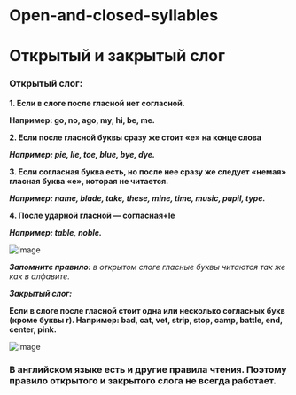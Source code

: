# Open-and-closed-syllables
# Открытый и закрытый слог

### Открытый слог:

**1. Если в слоге после гласной нет согласной.**

**Например: go, no, ago, my, hi, be, me.**

**2. Если после гласной буквы сразу же стоит «е» на конце слова**

***Например: pie, lie, toe, blue, bye, dye.***

**3. Если согласная буква есть, но после нее сразу же следует «немая» гласная буква «е», которая не читается.**

***Например: name, blade, take, these, mine, time, music, pupil, type.***

**4. После ударной гласной — согласная+le**

***Например: table, noble.***

![image](https://github.com/user-attachments/assets/cae7ed54-d9bf-4393-907c-55332ad63fc2)

***Запомните правило:*** 
*в открытом слоге гласные буквы читаются так же как в алфавите.*

***Закрытый слог:***

**Если в слоге после гласной стоит одна или несколько согласных букв (кроме буквы r).
Например: bad, cat, vet, strip, stop, camp, battle, end, center, pink.**

![image](https://github.com/user-attachments/assets/26ee3e5a-1ae1-4ee6-bb72-cde944a33560)

### В английском языке есть и другие правила чтения. Поэтому правило открытого и закрытого слога не всегда работает.
